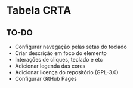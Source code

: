 # Tabela CRTA
## TO-DO

* Configurar navegação pelas setas do teclado
* Criar descrição em foco do elemento
* Interações de cliques, teclado e etc
* Adicionar legenda das cores
* Adicionar licença do repositório (GPL-3.0)
* Configurar GitHub Pages
